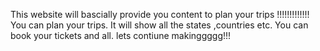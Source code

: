 This website will bascially provide you content to plan your trips !!!!!!!!!!!!!
You can plan your trips.
It will show all the states ,countries etc.
You can book your tickets and all.
lets contiune makinggggg!!!
